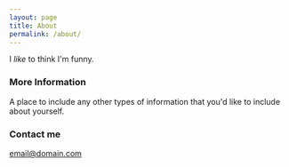 ```yaml
---
layout: page
title: About
permalink: /about/
---
```


I <i>like</i> to think I'm funny.

### More Information

A place to include any other types of information that you'd like to include about yourself.

### Contact me

[email@domain.com](mailto:email@domain.com)
